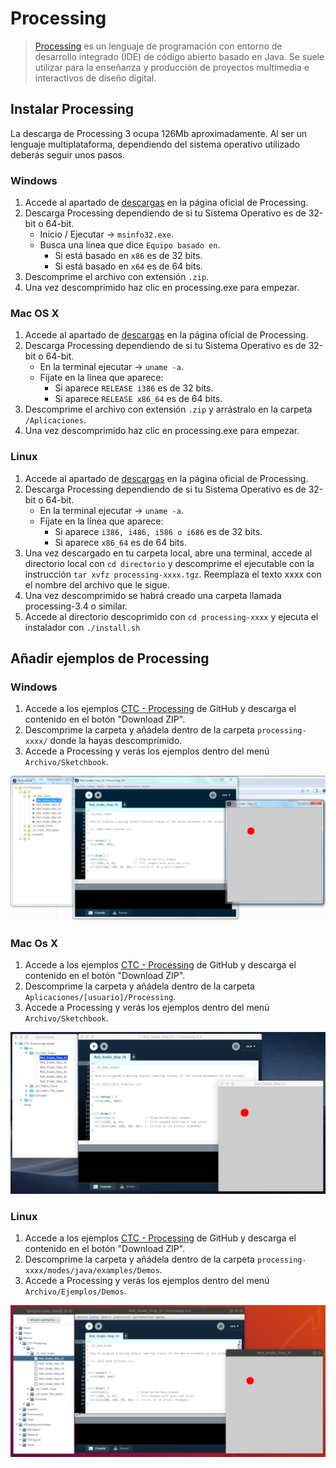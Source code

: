 # Processing

> [Processing][1] es un lenguaje de programación con entorno de desarrollo integrado (IDE) de código abierto basado en Java. Se suele utilizar para la enseñanza y producción de proyectos multimedia e interactivos de diseño digital.


## Instalar Processing

La descarga de Processing 3 ocupa 126Mb aproximadamente. Al ser un lenguaje multiplataforma, dependiendo del sistema operativo utilizado deberás seguir unos pasos.


### Windows

1. Accede al apartado de [descargas][2] en la página oficial de Processing.
2. Descarga Processing dependiendo de si tu Sistema Operativo es de 32-bit o 64-bit.
    - Inicio / Ejecutar -> ``msinfo32.exe``.
    - Busca una línea que dice ``Equipo basado en``.
        - Si está basado en ``x86`` es de 32 bits.
        - Si está basado en ``x64`` es de 64 bits.
3. Descomprime el archivo con extensión ``.zip``.
4. Una vez descomprimido haz clic en processing.exe para empezar.


### Mac OS X

1. Accede al apartado de [descargas][2] en la página oficial de Processing.
2. Descarga Processing dependiendo de si tu Sistema Operativo es de 32-bit o 64-bit.
    - En la terminal ejecutar -> ``uname -a``.
    - Fíjate en la línea que aparece:
        - Si aparece ``RELEASE i386`` es de 32 bits.
        - Si aparece ``RELEASE x86_64`` es de 64 bits.
3. Descomprime el archivo con extensión ``.zip`` y arrástralo en la carpeta ``/Aplicaciones``.
4. Una vez descomprimido haz clic en processing.exe para empezar.


### Linux

1. Accede al apartado de [descargas][2] en la página oficial de Processing.
2. Descarga Processing dependiendo de si tu Sistema Operativo es de 32-bit o 64-bit.
    - En la terminal ejecutar -> ``uname -a``.
    - Fíjate en la línea que aparece:
        - Si aparece ``i386, i486, i586 o i686`` es de 32 bits.
        - Si aparece ``x86_64`` es de 64 bits.
3. Una vez descargado en tu carpeta local, abre una terminal, accede al directorio local con ``cd directorio`` y descomprime el ejecutable con la instrucción ``tar xvfz processing-xxxx.tgz``. Reemplaza el texto xxxx con el nombre del archivo que le sigue. 
4. Una vez descomprimido se habrá creado una carpeta llamada processing-3.4 o similar. 
5. Accede al directorio descoprimido con ``cd processing-xxxx`` y ejecuta el instalador con ``./install.sh``


## Añadir ejemplos de Processing

### Windows

1. Accede a los ejemplos [CTC - Processing][3] de GitHub y descarga el contenido en el botón "Download ZIP".
2. Descomprime la carpeta y añádela dentro de la carpeta ``processing-xxxx/`` donde la hayas descomprimido.
3. Accede a Processing y verás los ejemplos dentro del menú ``Archivo/Sketchbook``.

![](img/windows.png)


### Mac Os X

1. Accede a los ejemplos [CTC - Processing][3] de GitHub y descarga el contenido en el botón "Download ZIP".
2. Descomprime la carpeta y añádela dentro de la carpeta ``Aplicaciones/[usuario]/Processing``.
3. Accede a Processing y verás los ejemplos dentro del menú ``Archivo/Sketchbook``.

![](img/mac.png)


### Linux 

1. Accede a los ejemplos [CTC - Processing][3] de GitHub y descarga el contenido en el botón "Download ZIP".
2. Descomprime la carpeta y añádela dentro de la carpeta ``processing-xxxx/modes/java/examples/Demos``.
3. Accede a Processing y verás los ejemplos dentro del menú ``Archivo/Ejemplos/Demos``.

![](img/linux.png)


[1]: https://processing.org/
[2]: https://processing.org/download/
[3]: https://github.com/arduino/CTC-Processing